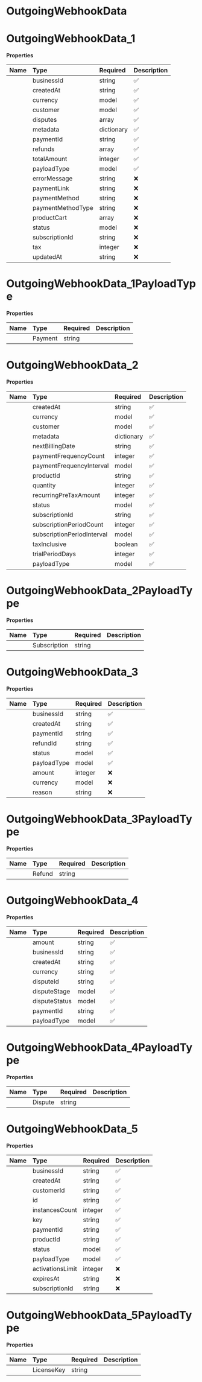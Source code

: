 # OutgoingWebhookData




# OutgoingWebhookData_1



**Properties**

| Name | Type | Required | Description |
| :-------- | :----------| :----------| :----------|
    | businessId | string | ✅ | Identifier of the business associated with the payment |
    | createdAt | string | ✅ | Timestamp when the payment was created |
    | currency | model | ✅ |  |
    | customer | model | ✅ |  |
    | disputes | array | ✅ | List of disputes associated with this payment |
    | metadata | dictionary | ✅ |  |
    | paymentId | string | ✅ | Unique identifier for the payment |
    | refunds | array | ✅ | List of refunds issued for this payment |
    | totalAmount | integer | ✅ | Total amount charged to the customer including tax, in smallest currency unit (e.g. cents) |
    | payloadType | model | ✅ |  |
    | errorMessage | string | ❌ | An error message if the payment failed |
    | paymentLink | string | ❌ | Checkout URL |
    | paymentMethod | string | ❌ | Payment method used by customer (e.g. "card", "bank_transfer") |
    | paymentMethodType | string | ❌ | Specific type of payment method (e.g. "visa", "mastercard") |
    | productCart | array | ❌ | List of products purchased in a one-time payment |
    | status | model | ❌ |  |
    | subscriptionId | string | ❌ | Identifier of the subscription if payment is part of a subscription |
    | tax | integer | ❌ | Amount of tax collected in smallest currency unit (e.g. cents) |
    | updatedAt | string | ❌ | Timestamp when the payment was last updated |

# OutgoingWebhookData_1PayloadType



**Properties**

| Name | Type | Required | Description |
| :-------- | :----------| :----------| :----------|
    | Payment | string |  | Payment |



# OutgoingWebhookData_2



**Properties**

| Name | Type | Required | Description |
| :-------- | :----------| :----------| :----------|
    | createdAt | string | ✅ | Timestamp when the subscription was created |
    | currency | model | ✅ |  |
    | customer | model | ✅ |  |
    | metadata | dictionary | ✅ |  |
    | nextBillingDate | string | ✅ | Timestamp of the next scheduled billing |
    | paymentFrequencyCount | integer | ✅ | Number of payment frequency intervals |
    | paymentFrequencyInterval | model | ✅ |  |
    | productId | string | ✅ | Identifier of the product associated with this subscription |
    | quantity | integer | ✅ | Number of units/items included in the subscription |
    | recurringPreTaxAmount | integer | ✅ | Amount charged before tax for each recurring payment in smallest currency unit (e.g. cents) |
    | status | model | ✅ |  |
    | subscriptionId | string | ✅ | Unique identifier for the subscription |
    | subscriptionPeriodCount | integer | ✅ | Number of subscription period intervals |
    | subscriptionPeriodInterval | model | ✅ |  |
    | taxInclusive | boolean | ✅ | Indicates if the recurring_pre_tax_amount is tax inclusive |
    | trialPeriodDays | integer | ✅ | Number of days in the trial period (0 if no trial) |
    | payloadType | model | ✅ |  |

# OutgoingWebhookData_2PayloadType



**Properties**

| Name | Type | Required | Description |
| :-------- | :----------| :----------| :----------|
    | Subscription | string |  | Subscription |



# OutgoingWebhookData_3



**Properties**

| Name | Type | Required | Description |
| :-------- | :----------| :----------| :----------|
    | businessId | string | ✅ | The unique identifier of the business issuing the refund. |
    | createdAt | string | ✅ | The timestamp of when the refund was created in UTC. |
    | paymentId | string | ✅ | The unique identifier of the payment associated with the refund. |
    | refundId | string | ✅ | The unique identifier of the refund. |
    | status | model | ✅ |  |
    | payloadType | model | ✅ |  |
    | amount | integer | ❌ | The refunded amount. |
    | currency | model | ❌ |  |
    | reason | string | ❌ | The reason provided for the refund, if any. Optional. |

# OutgoingWebhookData_3PayloadType



**Properties**

| Name | Type | Required | Description |
| :-------- | :----------| :----------| :----------|
    | Refund | string |  | Refund |



# OutgoingWebhookData_4



**Properties**

| Name | Type | Required | Description |
| :-------- | :----------| :----------| :----------|
    | amount | string | ✅ | The amount involved in the dispute, represented as a string to accommodate precision. |
    | businessId | string | ✅ | The unique identifier of the business involved in the dispute. |
    | createdAt | string | ✅ | The timestamp of when the dispute was created, in UTC. |
    | currency | string | ✅ | The currency of the disputed amount, represented as an ISO 4217 currency code. |
    | disputeId | string | ✅ | The unique identifier of the dispute. |
    | disputeStage | model | ✅ |  |
    | disputeStatus | model | ✅ |  |
    | paymentId | string | ✅ | The unique identifier of the payment associated with the dispute. |
    | payloadType | model | ✅ |  |

# OutgoingWebhookData_4PayloadType



**Properties**

| Name | Type | Required | Description |
| :-------- | :----------| :----------| :----------|
    | Dispute | string |  | Dispute |



# OutgoingWebhookData_5



**Properties**

| Name | Type | Required | Description |
| :-------- | :----------| :----------| :----------|
    | businessId | string | ✅ | The unique identifier of the business associated with the license key. |
    | createdAt | string | ✅ | The timestamp indicating when the license key was created, in UTC. |
    | customerId | string | ✅ | The unique identifier of the customer associated with the license key. |
    | id | string | ✅ | The unique identifier of the license key. |
    | instancesCount | integer | ✅ | The current number of instances activated for this license key. |
    | key | string | ✅ | The license key string. |
    | paymentId | string | ✅ | The unique identifier of the payment associated with the license key. |
    | productId | string | ✅ | The unique identifier of the product associated with the license key. |
    | status | model | ✅ |  |
    | payloadType | model | ✅ |  |
    | activationsLimit | integer | ❌ | The maximum number of activations allowed for this license key. |
    | expiresAt | string | ❌ | The timestamp indicating when the license key expires, in UTC. |
    | subscriptionId | string | ❌ | The unique identifier of the subscription associated with the license key, if any. |

# OutgoingWebhookData_5PayloadType



**Properties**

| Name | Type | Required | Description |
| :-------- | :----------| :----------| :----------|
    | LicenseKey | string |  | LicenseKey |






<!-- This file was generated by liblab | https://liblab.com/ -->